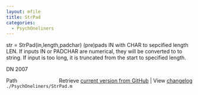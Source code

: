 ```yaml
---
layout: mfile
title: StrPad
categories:
  - PsychOneliners
---
```


str = StrPad\(in,length,padchar\)
\(pre\)pads IN with CHAR to sepcified length LEN. If inputs IN or PADCHAR
are numerical, they will be converted to to string. If input is too long,
it is truncated from the start to specified length.

DN 2007


<div class="code_header" style="text-align:right;">
  <span style="float:left;">Path&nbsp;&nbsp;</span> <span class="counter">Retrieve <a href=
  "https://raw.github.com/Psychtoolbox-3/Psychtoolbox-3/beta/./PsychOneliners/StrPad.m">current version from GitHub</a> | View <a href=
  "https://github.com/Psychtoolbox-3/Psychtoolbox-3/commits/beta/./PsychOneliners/StrPad.m">changelog</a></span>
</div>
<div class="code">
  <code>./PsychOneliners/StrPad.m</code>
</div>
